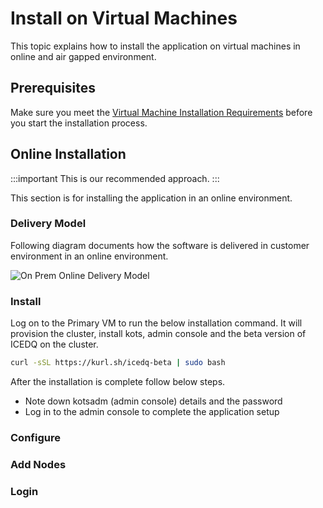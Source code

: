 # Install on Virtual Machines

This topic explains how to install the application on virtual machines in online and air gapped environment.

## Prerequisites 

Make sure you meet the [Virtual Machine Installation Requirements](requirements#using-virtual-machines) before you start the installation process.

## Online Installation 

:::important
This is our recommended approach. 
:::

This section is for installing the application in an online environment.

### Delivery Model

Following diagram documents how the software is delivered in customer environment in an online environment.

![On Prem Online Delivery Model](/img/on-prem-online-delivery-model.png)

### Install 

Log on to the Primary VM to run the below installation command. It will provision the cluster, install kots, admin console and the beta version of ICEDQ on the cluster. 

```bash
curl -sSL https://kurl.sh/icedq-beta | sudo bash
```

After the installation is complete follow below steps. 

* Note down kotsadm (admin console) details and the password 
* Log in to the admin console to complete the application setup

### Configure 

### Add Nodes

### Login

